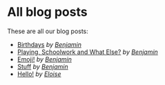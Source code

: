# All blog posts

These are all our blog posts:
* [Birthdays](/benjamin/birthdays-19-5-2020) *by [Benjamin](/benjamin)*
* [Playing, Schoolwork and What Else?](/benjamin/playing-schoolwork-and-what-else-20-5-2020) *by [Benjamin](/benjamin)*
* [Emoji!](/benjamin/emoji-22-5-2020) *by [Benjamin](/benjamin)*
* [Stuff](/benjamin/stuff-29-5-2020) *by [Benjamin](/benjamin)*
* [Hello!](/eloise/hello-30-5-2020) *by [Eloise](/eloise)*
